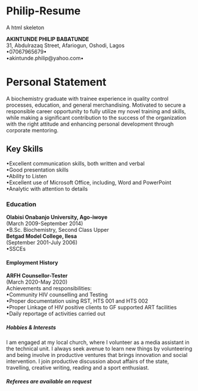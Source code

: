 # Philip-Resume
A  html skeleton
<!DOCTYPE html>
<html lang="en">
   <head>
      <title>Philip Resume</title>
<head><strong>AKINTUNDE PHILIP BABATUNDE</strong><br/>31, Abdulrazaq Street, Afariogun, Oshodi, Lagos<br/>&#149;07067965679&#149;<br/>&#149;akintunde.philip@yahoo.com&#149;</head>
<body>
<div>
	   <h1><strong>Personal Statement</strong></h1><p>A biochemistry graduate with trainee experience in quality control processes, education, and general merchandising. Motivated to secure a responsible career opportunity to fully utilize my novel training and skills, while making a significant contribution to the success of the organization with the right attitude and enhancing personal development through corporate mentoring.</p>
	   </div>
	   <h2><strong> Key Skills</strong></h2><p>&#149;Excellent communication skills, both written and verbal<br/>&#149;Good presentation skills<br/>&#149;Ability to Listen<br/>&#149;Excellent use of Microsoft Office, including, Word and PowerPoint<br/>&#149;Analytic with attention to details</p>
</div>
<h3><strong>Education</strong></h3><p><strong>Olabisi Onabanjo University, Ago-iwoye
</strong><br/>(March 2009-September 2014)<br/> &#149;B.Sc. Biochemistry, Second Class Upper <br/><strong>Betgad Model College, Ilesa</strong><br/>(September 2001-July 2006)<br/> &#149;SSCEs</p>
</div>
<h4><strong>Employment History</strong></h4><p><strong>ARFH Counsellor-Tester</strong><br/>(March 2020-May 2020)<br/>Achievements and responsibilities: <br/>&#149Community HIV counselling and Testing<br/>&#149Proper documentation using RST, HTS 001 and HTS 002<br/>&#149Proper Linkage of HIV positive clients to GF supported ART facilities<br/>&#149Daily reportage of activities carried out</p>
</div>
<h5><strong>Hobbies & Interests</strong></h5><p>I am engaged at my local church, where I volunteer as a media assistant in the technical unit. I always seek avenue to learn new things by volunteering and being involve in productive ventures that brings innovation and social intervention. I join productive discussion about affairs of the state, travelling, creative writing, reading and a sport enthusiast.</p>
</div>
<h6><strong><p>Referees are available on request</strong></h6>
</body>
</html>
